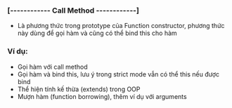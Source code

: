### [------------ Call Method ------------]

- Là phương thức trong prototype của Function constructor, phương thức này dùng để gọi hàm và cũng có thể bind this cho hàm

### Ví dụ:

- Gọi hàm với call method
- Gọi hàm và bind this, lưu ý trong strict mode vẫn có thể this nếu được bind
- Thể hiện tính kế thừa (extends) trong OOP
- Mượn hàm (function borrowing), thêm ví dụ với arguments
